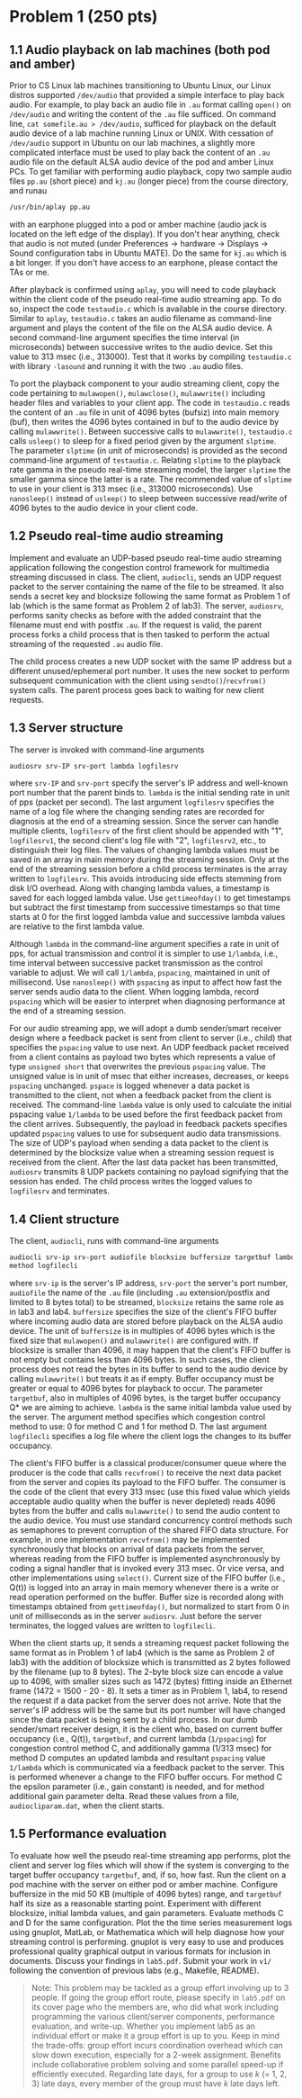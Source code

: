 # Problem 1 (250 pts)

## 1.1 Audio playback on lab machines (both pod and amber)

Prior to CS Linux lab machines transitioning to Ubuntu Linux, our Linux distros
supported `/dev/audio` that provided a simple interface to play back audio. For
example, to play back an audio file in `.au` format calling `open()` on
`/dev/audio` and writing the content of the `.au` file sufficed. On command
line, `cat somefile.au > /dev/audio`, sufficed for playback on the default audio
device of a lab machine running Linux or UNIX. With cessation of `/dev/audio`
support in Ubuntu on our lab machines, a slightly more complicated interface
must be used to play back the content of an `.au` audio file on the default ALSA
audio device of the pod and amber Linux PCs. To get familiar with performing
audio playback, copy two sample audio files `pp.au` (short piece) and `kj.au`
(longer piece) from the course directory, and runau

```sh
/usr/bin/aplay pp.au
```

with an earphone plugged into a pod or amber machine (audio jack is located on
the left edge of the display). If you don't hear anything, check that audio is
not muted (under Preferences -> hardware -> Displays -> Sound configuration tabs
in Ubuntu MATE). Do the same for `kj.au` which is a bit longer. If you don't
have access to an earphone, please contact the TAs or me.

After playback is confirmed using `aplay`, you will need to code playback within
the client code of the pseudo real-time audio streaming app. To do so, inspect
the code `testaudio.c` which is available in the course directory. Similar to
`aplay`, `testaudio.c` takes an audio filename as command-line argument and
plays the content of the file on the ALSA audio device. A second command-line
argument specifies the time interval (in microseconds) between successive writes
to the audio device. Set this value to 313 msec (i.e., 313000). Test that it
works by compiling `testaudio.c` with library `-lasound` and running it with the
two `.au` audio files.

To port the playback component to your audio streaming client, copy the code
pertaining to `mulawopen()`, `mulawclose()`, `mulawwrite()` including header
files and variables to your client app. The code in `testaudio.c` reads the
content of an `.au` file in unit of 4096 bytes (bufsiz) into main memory (buf),
then writes the 4096 bytes contained in buf to the audio device by calling
`mulawwrite()`. Between successive calls to `mulawwrite()`, `testaudio.c` calls
`usleep()` to sleep for a fixed period given by the argument `slptime`. The
parameter `slptime` (in unit of microseconds) is provided as the second
command-line argument of `testaudio.c`. Relating `slptime` to the playback rate
gamma in the pseudo real-time streaming model, the larger `slptime` the smaller
gamma since the latter is a rate. The recommended value of `slptime` to use in
your client is 313 msec (i.e., 313000 microseconds). Use `nanosleep()` instead
of `usleep()` to sleep between successive read/write of 4096 bytes to the audio
device in your client code.

## 1.2 Pseudo real-time audio streaming

Implement and evaluate an UDP-based pseudo real-time audio streaming application
following the congestion control framework for multimedia streaming discussed in
class. The client, `audiocli`, sends an UDP request packet to the server
containing the name of the file to be streamed. It also sends a secret key and
blocksize following the same format as Problem 1 of lab (which is the same
format as Problem 2 of lab3). The server, `audiosrv`, performs sanity checks as
before with the added constraint that the filename must end with postfix `.au`.
If the request is valid, the parent process forks a child process that is then
tasked to perform the actual streaming of the requested `.au` audio file.

The child process creates a new UDP socket with the same IP address but a
different unused/ephemeral port number. It uses the new socket to perform
subsequent communication with the client using `sendto()`/`recvfrom()` system
calls. The parent process goes back to waiting for new client requests.

## 1.3 Server structure

The server is invoked with command-line arguments

```sh
audiosrv srv-IP srv-port lambda logfilesrv
```

where `srv-IP` and `srv-port` specify the server's IP address and well-known
port number that the parent binds to. `lambda` is the initial sending rate in
unit of pps (packet per second). The last argument `logfilesrv` specifies the
name of a log file where the changing sending rates are recorded for diagnosis
at the end of a streaming session. Since the server can handle multiple clients,
`logfilesrv` of the first client should be appended with "1", `logfilesrv1`, the
second client's log file with "2", `logfilesrv2`, etc., to distinguish their log
files. The values of changing lambda values must be saved in an array in main
memory during the streaming session. Only at the end of the streaming session
before a child process terminates is the array written to `logfilesrv`. This
avoids introducing side effects stemming from disk I/O overhead. Along with
changing lambda values, a timestamp is saved for each logged lambda value. Use
`gettimeofday()` to get timestamps but subtract the first timestamp from
successive timestamps so that time starts at 0 for the first logged lambda value
and successive lambda values are relative to the first lambda value.

Although `lambda` in the command-line argument specifies a rate in unit of pps,
for actual transmission and control it is simpler to use `1/lambda`, i.e., time
interval between successive packet transmission as the control variable to
adjust. We will call `1/lambda`, `pspacing`, maintained in unit of millisecond.
Use `nanosleep()` with `pspacing` as input to affect how fast the server sends
audio data to the client. When logging lambda, record `pspacing` which will be
easier to interpret when diagnosing performance at the end of a streaming
session.

For our audio streaming app, we will adopt a dumb sender/smart receiver design
where a feedback packet is sent from client to server (i.e., child) that
specifies the `pspacing` value to use next. An UDP feedback packet received from
a client contains as payload two bytes which represents a value of type
`unsigned short` that overwrites the previous `pspacing` value. The unsigned
value is in unit of msec that either increases, decreases, or keeps `pspacing`
unchanged. `pspace` is logged whenever a data packet is transmitted to the
client, not when a feedback packet from the client is received. The command-line
`lambda` value is only used to calculate the initial pspacing value `1/lambda`
to be used before the first feedback packet from the client arrives.
Subsequently, the payload in feedback packets specifies updated `pspacing`
values to use for subsequent audio data transmissions. The size of UDP's payload
when sending a data packet to the client is determined by the blocksize value
when a streaming session request is received from the client. After the last
data packet has been transmitted, `audiosrv` transmits 8 UDP packets containing
no payload signifying that the session has ended. The child process writes the
logged values to `logfilesrv` and terminates.

## 1.4 Client structure

The client, `audiocli`, runs with command-line arguments

```sh
audiocli srv-ip srv-port audiofile blocksize buffersize targetbuf lambda
method logfilecli
```

where `srv-ip` is the server's IP address, `srv-port` the server's port number,
`audiofile` the name of the `.au` file (including `.au` extension/postfix and
limited to 8 bytes total) to be streamed, `blocksize` retains the same role as
in lab3 and lab4. `buffersize` specifies the size of the client's FIFO buffer
where incoming audio data are stored before playback on the ALSA audio device.
The unit of `buffersize` is in multiples of 4096 bytes which is the fixed size
that `mulawopen()` and `mulawwrite()` are configured with. If blocksize is
smaller than 4096, it may happen that the client's FIFO buffer is not empty but
contains less than 4096 bytes. In such cases, the client process does not read
the bytes in its buffer to send to the audio device by calling `mulawwrite()`
but treats it as if empty. Buffer occupancy must be greater or equal to 4096
bytes for playback to occur. The parameter `targetbuf`, also in multiples of
4096 bytes, is the target buffer occupancy Q\* we are aiming to achieve.
`lambda` is the same initial lambda value used by the server. The argument
method specifies which congestion control method to use: 0 for method C and 1
for method D. The last argument `logfilecli` specifies a log file where the
client logs the changes to its buffer occupancy.

The client's FIFO buffer is a classical producer/consumer queue where the
producer is the code that calls `recvfrom()` to receive the next data packet
from the server and copies its payload to the FIFO buffer. The consumer is the
code of the client that every 313 msec (use this fixed value which yields
acceptable audio quality when the buffer is never depleted) reads 4096 bytes
from the buffer and calls `mulawwrite()` to send the audio content to the audio
device. You must use standard concurrency control methods such as semaphores to
prevent corruption of the shared FIFO data structure. For example, in one
implementation `recvfrom()` may be implemented synchronously that blocks on
arrival of data packets from the server, whereas reading from the FIFO buffer is
implemented asynchronously by coding a signal handler that is invoked every 313
msec. Or vice versa, and other implementations using `select()`. Current size of
the FIFO buffer (i.e., Q(t)) is logged into an array in main memory whenever
there is a write or read operation performed on the buffer. Buffer size is
recorded along with timestamps obtained from `gettimeofday()`, but normalized to
start from 0 in unit of milliseconds as in the server `audiosrv`. Just before
the server terminates, the logged values are written to `logfilecli`.

When the client starts up, it sends a streaming request packet following the
same format as in Problem 1 of lab4 (which is the same as Problem 2 of lab3)
with the addition of blocksize which is transmitted as 2 bytes followed by the
filename (up to 8 bytes). The 2-byte block size can encode a value up to 4096,
with smaller sizes such as 1472 (bytes) fitting inside an Ethernet frame (1472 =
1500 - 20 - 8). It sets a timer as in Problem 1, lab4, to resend the request if
a data packet from the server does not arrive. Note that the server's IP address
will be the same but its port number will have changed since the data packet is
being sent by a child process. In our dumb sender/smart receiver design, it is
the client who, based on current buffer occupancy (i.e., Q(t)), `targetbuf`, and
current lambda (`1/pspacing`) for congestion control method C, and additionally
gamma (1/313 msec) for method D computes an updated lambda and resultant
`pspacing` value `1/lambda` which is communicated via a feedback packet to the
server. This is performed whenever a change to the FIFO buffer occurs. For
method C the epsilon parameter (i.e., gain constant) is needed, and for method
additional gain parameter delta. Read these values from a file,
`audiocliparam.dat`, when the client starts.

## 1.5 Performance evaluation

To evaluate how well the pseudo real-time streaming app performs, plot the
client and server log files which will show if the system is converging to the
target buffer occupancy `targetbuf`, and, if so, how fast. Run the client on a
pod machine with the server on either pod or amber machine. Configure buffersize
in the mid 50 KB (multiple of 4096 bytes) range, and `targetbuf` half its size
as a reasonable starting point. Experiment with different blocksize, initial
lambda values, and gain parameters. Evaluate methods C and D for the same
configuration. Plot the the time series measurement logs using gnuplot, MatLab,
or Mathematica which will help diagnose how your streaming control is
performing. gnuplot is very easy to use and produces professional quality
graphical output in various formats for inclusion in documents. Discuss your
findings in `lab5.pdf`. Submit your work in `v1/` following the convention of
previous labs (e.g., Makefile, README).

> Note: This problem may be tackled as a group effort involving up to 3 people.
> If going the group effort route, please specify in `lab5.pdf` on its cover
> page who the members are, who did what work including programming the various
> client/server components, performance evaluation, and write-up. Whether you
> implement lab5 as an individual effort or make it a group effort is up to you.
> Keep in mind the trade-offs: group effort incurs coordination overhead which
> can slow down execution, especially for a 2-week assignment. Benefits include
> collaborative problem solving and some parallel speed-up if efficiently
> executed. Regarding late days, for a group to use _k_ (= 1, 2, 3) late days,
> every member of the group must have _k_ late days left.
